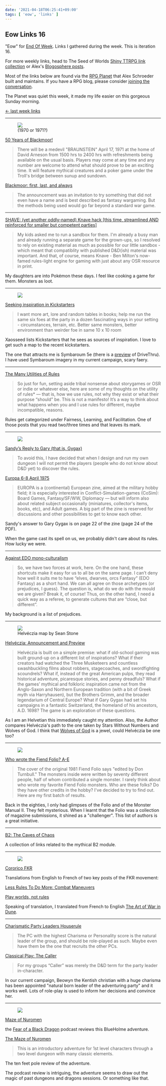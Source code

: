 ```yaml
---
date: '2021-04-18T06:25:41+09:00'
tags: [ 'eow', 'links' ]
---
```


## Eow Links 16

"Eow" for [End Of Week](/#eow). Links I gathered during the week. This is iteration 16.

For more weekly links, head to The Seed of Worlds [Shiny TTRPG link collection](https://seedofworlds.blogspot.com/search/label/weekly%20links) or Alex's [Blogosphere posts](https://alexschroeder.ch/wiki/Blogosphere).

Most of the links below are found via the [RPG Planet](https://campaignwiki.org/rpg/) that Alex Schroeder built and maintains. If you have a RPG blog, please consider [joining the conversation](https://campaignwiki.org/wiki/Planet/Please_join!).

The Planet was quiet this week, it made my life easier on this gorgeous Sunday morning.

[← last week links](20210410.html?t=Eow_Links_15&f=eow16)

<hr/>

<figure class="right">
<a href="http://boggswood.blogspot.com/2017/05/the-spanish-royals-character-sheet.html"><img src="images/20210418_braunstien.jpg" loading="lazy" /></a>
<figcaption>
(1970 or 1971?)
</figcaption>
</figure>

[50 Years of Blackmoor!](http://blackmoormystara.blogspot.com/2021/04/50-years-of-blackmoor.html)

> There will be a medevil "BRAUNSTEIN" April 17, 1971 at the home of David Arneson from 1500 hrs to 2400 hrs with refreshments being available on the usual basis. Players may come at any time and any number are welcome to attend what should prove to be an exciting time. It will feature mythical creatures and a poker game under the Troll's bridge between sunup and sundown.

[Blackmoor: first, last, and always](https://www.secretsofblackmoor.com/blog/blackmoor-first-last-and-always)

> The announcement was an invitation to try something that did not even have a name and is best described as fantasy wargaming. But the methods being used would go far beyond a standard war game.

<hr/>

[SHAVE: (yet another oddly-named) Knave hack [this time, streamlined AND reinforced for smaller but competent parties]](https://gundobadgames.blogspot.com/2021/04/shave-yet-another-oddly-named-knave.html)

> My kids asked me to run a sandbox for them. I'm already a busy man and already running a separate game for the grown-ups, so I resolved to rely on existing material as much as possible for our little sandbox - which meant that compatiblity with published D&D(ish) material was important. And that, of course, means Knave - Ben Milton's now-famed rules-light engine for gaming with just about any OSR resource in print.

My daughters are into Pokémon these days. I feel like cooking a game for them. Monsters as loot.

<hr/>

<figure class="right">
<img src="images/20210418_ruins.jpg" loading="lazy" />
<figcaption>
</figcaption>
</figure>

[Seeking inspiration in Kickstarters](http://seedofworlds.blogspot.com/2021/04/seeking-inspiration-in-kickstarters.html)

> I want more art, lore and random tables in books; help me run the same six foes at the party in a dozen fascinating ways in your setting - circumstances, terrain, etc. Better same monsters, better environment than weirder foe in same 10 x 10 room

Xaosseed lists Kickstarters that he sees as sources of inspiration. I love to get such a map to the recent kickstarters.

The one that attracts me is Symbaroum 5e (there is a [preview](https://www.drivethrurpg.com/product/317720/Ruins-of-Symbaroum-5E--The-Promised-Land) of DriveThru). I have used Symbaroum imagery in my current campaign, scary faery.

<hr/>

[The Many Utilities of Rules](https://www.indiegamereadingclub.com/indie-game-reading-club/the-many-utilities-of-rules/)

> So just for fun, setting aside tribal nonsense about storygames or OSR or indie or whatever else, here are some of my thoughts on the utility of rules\* — that is, how we use rules, not why they exist or what their purpose “should” be. This is not a manifesto! It’s a way to think about what happens when you and I use rules for different, maybe incompatible, reasons.

Rules get categorized under Fairness, Learning, and Facilitation. One of those posts that you read two/three times and that leaves its mark.

<hr/>

<figure class="right">
<a href="http://www.whiningkentpigs.com/DW/oldzines/europa6-8.pdf"><img src="images/20210418_sandy.jpg" loading="lazy" /></a>
<figcaption>
</figcaption>
</figure>

[Sandy’s Reply to Gary (that is, Gygax)](https://dreamingdragonslayer.com/2021/04/12/sandys-reply-to-gary-that-is-gygax/)

> To avoid this, I have decided that when I design and run my own dungeon I will not permit the players (people who do not know about D&D yet) to discover the rules.

[Europa 6-8 April 1975](http://www.whiningkentpigs.com/DW/oldzines/europa6-8.pdf)

> EUROPA is a (continental) European zine, aimed at the military hobby field; it is especially interested in Conflict-Simulation-games (CoSim): Board Games, Fantasy/SF/WW, Diplomacy — but will inform also about related subject occasionally (miniatures, collector's items, books, etc), and Adult games. A big part of the zine is reserved for discussions and other possibilities to get to know each other.

Sandy's answer to Gary Gygax is on page 22 of the zine (page 24 of the PDF).

When the game cast its spell on us, we probably didn't care about its rules. How lucky we were.

<hr/>

[Against EDO mono-culturalism](https://alexschroeder.ch/wiki/2021-04-13_Against_EDO_mono-culturalism)

> So, we have two forces at work, here. On the one hand, these shortcuts make it easy for us to all be on the same page. I can’t deny how well it suits me to have “elves, dwarves, orcs Fantasy” (EDO Fantasy) as a short hand. We can all agree on those archetypes (or prejudices, I guess). The question is, what do we do with the mould we are given? Break it, of course! Thus, on the other hand, I need a quick way as a referee, to generate cultures that are “close, but different”.

My background is a list of prejudices.

<hr/>

<figure class="right">
<a href="images/20210418_helveczia.png"><img src="images/20210418_helveczia.png" loading="lazy" /></a>
<figcaption>
Helvéczia map by Sean Stone
</figcaption>
</figure>

[Helvéczia: Announcement and Preview](https://beyondfomalhaut.blogspot.com/2021/04/news-helveczia-announcement-and-preview.html)

> Helvéczia is built on a simple premise: what if old-school gaming was built ground-up on a different list of inspirations? What if their creators had watched the Three Musketeers and countless swashbuckling films about robbers, stagecoaches, and swordfighting scoundrels? What if, instead of the great American pulps, they read historical adventure, picaresque stories, and penny dreadfuls? What if the games’ mythical and folkloric inspiration came not from the Anglo-Saxon and Northern European tradition (with a bit of Greek myth via Harryhausen), but the Brothers Grimm, and the broader legendarium of Central Europe? What if Gary Gygax had set his campaigns in a fantastic Switzerland, the homeland of his ancestors, A.D. 1698? The game is an exploration of these questions.

As I am an Helvetian this immediately caught my attention. Also, the Author compares Helvéczia's path to the one taken by Stars Without Numbers and Wolves of God. I think that [Wolves of God](https://www.drivethrurpg.com/product/308470/Wolves-of-God-Adventures-in-Dark-Ages-England?affiliate_id=2746229) is a jewel, could Helvéczia be one too?

<hr/>

<figure class="right smaller">
<a href="images/20210418_folio.jpg"><img src="images/20210418_folio.jpg" loading="lazy" /></a>
<figcaption>
</figcaption>
</figure>

[Who wrote the Fiend Folio? A-E](http://jrients.blogspot.com/2021/04/who-wrote-fiend-folio-e.html)

> The cover of the original 1981 Fiend Folio says "edited by Don Turnbull." The monsters inside were written by seventy different people, half of whom contributed a single monster. I rarely think about who wrote my favorite Fiend Folio monsters. Who are these folks? Do they have other credits in the hobby? I've decided to try to find out. Here are my first batch of results.

Back in the eighties, I only had glimpses of the Folio and of the Monster Manual II. They felt mysterious. When I learnt that the Folio was a collection of magazine submissions, it shined as a "challenger". This list of authors is a great initiative.

<hr/>

[B2: The Caves of Chaos](https://osrgrimoire.blogspot.com/2021/04/b2-caves-of-chaos.html)

A collection of links related to the mythical B2 module.

<hr/>

<figure class="right smaller">
<img src="images/20210414_duke.jpg" loading="lazy" />
<figcaption>
</figcaption>
</figure>

[Cororico FKR](https://undergroundadv.blogspot.com/search/label/Cocorico)

Translations from English to French of two key posts of the FKR movement:

[Less Rules To Do More: Combat Maneuvers](https://aboleth-overlords.com/2020/08/30/less-rules-to-do-more-combat-maneuvers/)

[Play worlds, not rules](https://darkwormcolt.wordpress.com/2018/10/01/play-worlds-not-rules-juggling-ideas-for-stone-age-rpg-sessions/)

Speaking of translation, I translated from French to English [The Art of War in Dune](20210414.html?t=The_Art_of_War_in_Dune&f=eow16).

<hr/>

[Charismatic Party Leaders Houserule](https://killitwithfirerpg.blogspot.com/2021/04/charismatic-party-leaders-houserule.html)

> The PC with the highest Charisma or Personality score is the natural leader of the group, and should be role-played  as such. Maybe even have them be the one that recruits the other PCs.

[Classical Play: The Caller](https://gnomestew.com/classical-play-the-caller/)

> For my groups “Caller” was merely the D&D term for the party leader in-character.

In our current campaign, Beowyn the Kentish christian with a huge charisma has been appointed "natural born leader of the adventuring party" and it works well. Lots of role-play is used to inform her decisions and convince her.

<hr/>

<figure class="right smaller">
<a href="images/20210418_bholme.jpg"><img src="images/20210418_bholme.jpg" loading="lazy" /></a>
<figcaption>
</figcaption>
</figure>

[Maze of Nuromen](https://www.gauntlet-rpg.com/fear-of-a-black-dragon/maze-of-nuromen)

the [Fear of a Black Dragon](https://www.gauntlet-rpg.com/fear-of-a-black-dragon) podcast reviews this BlueHolme adventure.

[The Maze of Nuromen](https://tenfootpole.org/ironspike/?p=1182)

> This is an introductory adventure for 1st level characters through a two level dungeon with many classic elements.

The ten feet pole review of the adventure.

The podcast review is intriguing, the adventure seems to draw out the magic of past dungeons and dragons sessions. Or something like that.


